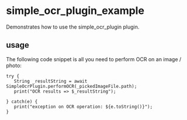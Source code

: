 # simple_ocr_plugin_example

Demonstrates how to use the simple_ocr_plugin plugin.

## usage

The following code snippet is all you need to perform OCR on an image / photo:
```
try {
   String _resultString = await SimpleOcrPlugin.performOCR(_pickedImageFile.path);
   print("OCR results => $_resultString");

} catch(e) {
   print("exception on OCR operation: ${e.toString()}");
}
```
